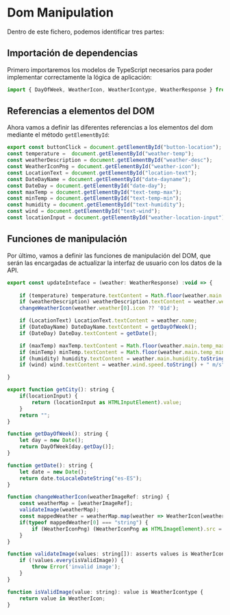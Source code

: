 # Dom Manipulation

Dentro de este fichero, podemos identificar tres partes:

## Importación de dependencias

Primero importaremos los modelos de TypeScript necesarios para poder implementar correctamente la lógica de aplicación:

```javascript
import { DayOfWeek, WeatherIcon, WeatherIcontype, WeatherResponse } from "../model/weatherResponse";
```

## Referencias a elementos del DOM

Ahora vamos a definir las diferentes referencias a los elementos del dom mediante el método `getElementById`:

```javascript
export const buttonClick = document.getElementById("button-location");
const temperature =  document.getElementById("weather-temp");
const weatherDescription = document.getElementById("weather-desc");
const WeatherIconPng = document.getElementById("weather-icon");
const LocationText = document.getElementById("location-text");
const DateDayName = document.getElementById("date-dayname");
const DateDay = document.getElementById("date-day");
const maxTemp = document.getElementById("text-temp-max");
const minTemp = document.getElementById("text-temp-min");
const humidity = document.getElementById("text-humidity");
const wind = document.getElementById("text-wind");
const locationInput = document.getElementById("weather-location-input");
```

## Funciones de manipulación

Por último, vamos a definir las funciones de manipulación del DOM, que serán las encargadas de actualizar la interfaz de usuario con los datos de la API.

```javascript
export const updateInteface = (weather: WeatherResponse) :void => {
    
    if (temperature) temperature.textContent = Math.floor(weather.main.temp).toString() + "ºC";
    if (weatherDescription) weatherDescription.textContent = weather.weather[0].main;
    changeWeatherIcon(weather.weather[0].icon ?? '01d');

    if (LocationText) LocationText.textContent = weather.name;
    if (DateDayName) DateDayName.textContent = getDayOfWeek();
    if (DateDay) DateDay.textContent = getDate();

    if (maxTemp) maxTemp.textContent = Math.floor(weather.main.temp_max) + " ºC";
    if (minTemp) minTemp.textContent = Math.floor(weather.main.temp_min) + " ºC";
    if (humidity) humidity.textContent = weather.main.humidity.toString() + " %";
    if (wind) wind.textContent = weather.wind.speed.toString() + " m/s";

}

export function getCity(): string {
    if(locationInput) {
        return (locationInput as HTMLInputElement).value;
    }
    return "";
}

function getDayOfWeek(): string {
    let day = new Date();
    return DayOfWeek[day.getDay()];
}

function getDate(): string {
    let date = new Date();
    return date.toLocaleDateString("es-ES");
}

function changeWeatherIcon(weatherImageRef: string) {
    const weatherMap = [weatherImageRef];
    validateImage(weatherMap);
    const mappedWeather = weatherMap.map(weather => WeatherIcon[weather])[0] ?? WeatherIcon["01d"];
    if(typeof mappedWeather[0] === "string") {
        if (WeatherIconPng) (WeatherIconPng as HTMLImageElement).src = mappedWeather;
    }
}

function validateImage(values: string[]): asserts values is WeatherIcontype[] {
    if (!values.every(isValidImage)) {
        throw Error('invalid image');    
    }
}

function isValidImage(value: string): value is WeatherIcontype {
    return value in WeatherIcon;
}
```